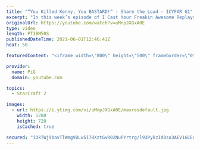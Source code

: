 ```yaml
---
title: "“You Killed Kenny, You BASTARD!” - Share the Load - ICYFAR G1"
excerpt: "In this week’s episode of I Cast Your Freakin Awesome Replays (ICYFAR) players sent in their replays where they used as many drops as possible.  No current challenge until PiG returns.   Like the content? Then consider to leave a thumbs up and subscribe! ;) If you wish to support me please consider supporting"
originalUrl: https://youtube.com/watch?v=uMnpJXGxA0E
type: video
length: PT18M50S
publishedDateTime: 2021-06-01T12:46:41Z
heat: 50

featuredContent: "<iframe width=\"800\" height=\"500\" frameborder=\"0\" src=\"https://www.youtube.com/embed/uMnpJXGxA0E\" allow=\"accelerometer; autoplay; encrypted-media; gyroscope; picture-in-picture\" allowfullscreen></iframe>"

provider:
  name: PiG
  domain: youtube.com

topics:
  - StarCraft 2

images:
  - url: https://i.ytimg.com/vi/uMnpJXGxA0E/maxresdefault.jpg
    width: 1280
    height: 720
    isCached: true

secured: "iOkTWj9bavTlWmgVBLw5i78XztGvR02NuPYrtrg/l93PykzId0so3AEV1GCEdduYJYltzMBjxm4oy9uGk9bhQJp55O2mDsWLBDgLwBmYzs1HYH2qsXj5gmcykuEk1vbgYrfKf7mKA0vF6dgLp1eB2lFwjZ42SSSgIoNfZSCX/0d3Xm4DOHJFKCbWrTjg4lvqcC84XN3v8G346qXUJgtejCyh6nIns3gdUwweqwxAb5r/QDdALp/RIr09xRBsVMNniufQlojPJ9zqr96HCjcEmJipCXIC5PZ6IRG2cOSRSHDw2AjNTg6MuKaxqiBel0aDU6uPw3dh0Zxh0XHyJRVlD5WVUwSCuJzfkfctedUz4CsiKe+P2FKdV/GiiHuA3Dh3BLsiusj5NuWyGdHy9/l5Y/slaTzKJyGsi/HZgR09P9U=;LG9DlfRE61pNC4jcErQsxg=="
---
```


